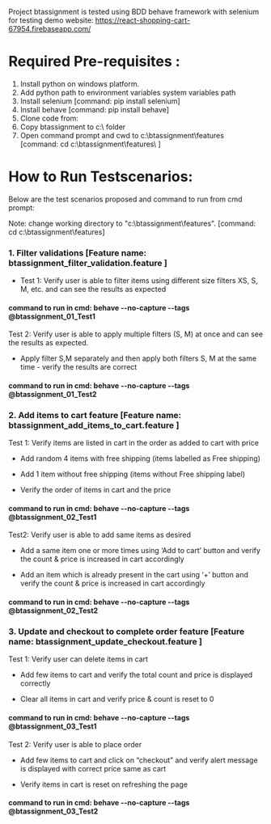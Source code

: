 Project btassignment is tested using BDD behave framework with selenium for testing demo website:
 https://react-shopping-cart-67954.firebaseapp.com/

# Required Pre-requisites :
1. Install python on windows platform.
2. Add python path to environment variables system variables path
3. Install selenium [command: pip install selenium]
4. Install behave [command: pip install behave]
5. Clone code from: 
6. Copy btassignment to c:\ folder 
7. Open command prompt and cwd to c:\btassignment\features [command: cd c:\btassignment\features\ ]

# How to Run Testscenarios:

Below are the test scenarios proposed and command to run from cmd prompt:

Note: change working directory to "c:\btassignment\features\". [command: cd c:\btassignment\features\]

### 1. Filter validations [Feature name: btassignment_filter_validation.feature ]

- Test 1: Verify user is able to filter items using different size filters XS, S, M, etc. and can see the results as expected

#### command to run in cmd: behave --no-capture --tags @btassignment_01_Test1 
 

Test 2: Verify user is able to apply multiple filters (S, M) at once and can see the results as expected. 
- Apply filter S,M separately and then apply both filters S, M at the same time - verify the results are correct

#### command to run in cmd: behave --no-capture --tags @btassignment_01_Test2  

### 2. Add items to cart feature [Feature name: btassignment_add_items_to_cart.feature ]

Test 1: Verify items are listed in cart in the order as added to cart with price

- Add random 4 items with free shipping (items labelled as Free shipping)

- Add 1 item without free shipping (items without Free shipping label)

- Verify the order of items in cart and the price

#### command to run in cmd: behave --no-capture --tags @btassignment_02_Test1 

Test2: Verify user is able to add same items as desired

- Add a same item one or more times using ‘Add to cart’ button and verify the count & price is increased in cart accordingly

- Add an item which is already present in the cart using ‘+’ button and verify the count & price is increased in cart accordingly

#### command to run in cmd: behave --no-capture --tags @btassignment_02_Test2  

### 3. Update and checkout to complete order feature [Feature name: btassignment_update_checkout.feature ]

Test 1: Verify user can delete items in cart

- Add few items to cart and verify the total count and price is displayed correctly

- Clear all items in cart and verify price & count is reset to 0

 #### command to run in cmd: behave --no-capture --tags @btassignment_03_Test1  

Test 2: Verify user is able to place order

- Add few items to cart and click on “checkout” and verify alert message is displayed with correct price same as cart

- Verify items in cart is reset on refreshing the page

#### command to run in cmd: behave --no-capture --tags @btassignment_03_Test2  